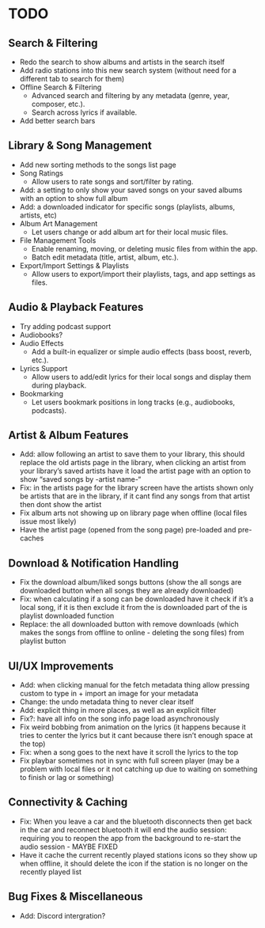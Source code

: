 # TODO

## Search & Filtering
- Redo the search to show albums and artists in the search itself
- Add radio stations into this new search system (without need for a different tab to search for them)
- Offline Search & Filtering
  - Advanced search and filtering by any metadata (genre, year, composer, etc.).
  - Search across lyrics if available.
- Add better search bars

## Library & Song Management
- Add new sorting methods to the songs list page
- Song Ratings
  - Allow users to rate songs and sort/filter by rating.
- Add: a setting to only show your saved songs on your saved albums with an option to show full album
- Add: a downloaded indicator for specific songs (playlists, albums, artists, etc)
- Album Art Management
  - Let users change or add album art for their local music files.
- File Management Tools
  - Enable renaming, moving, or deleting music files from within the app.
  - Batch edit metadata (title, artist, album, etc.).
- Export/Import Settings & Playlists
  - Allow users to export/import their playlists, tags, and app settings as files.

## Audio & Playback Features
- Try adding podcast support
- Audiobooks?
- Audio Effects
  - Add a built-in equalizer or simple audio effects (bass boost, reverb, etc.).
- Lyrics Support
  - Allow users to add/edit lyrics for their local songs and display them during playback.
- Bookmarking
  - Let users bookmark positions in long tracks (e.g., audiobooks, podcasts).

## Artist & Album Features
- Add: allow following an artist to save them to your library, this should replace the old artists page in the library, when clicking an artist from your library’s saved artists have it load the artist page with an option to show “saved songs by -artist name-“
- Fix: in the artists page for the library screen have the artists shown only be artists that are in the library, if it cant find any songs from that artist then dont show the artist
- Fix album arts not showing up on library page when offline (local files issue most likely)
- Have the artist page (opened from the song page) pre-loaded and pre-caches

## Download & Notification Handling
- Fix the download album/liked songs buttons (show the all songs are downloaded button when all songs they are already downloaded)
- Fix: when calculating if a song can be downloaded have it check if it’s a local song, if it is then exclude it from the is downloaded part of the is playlist downloaded function 
- Replace: the all downloaded button with remove downloads (which makes the songs from offline to online - deleting the song files) from playlist button

## UI/UX Improvements
- Add: when clicking manual for the fetch metadata thing allow pressing custom to type in + import an image for your metadata
- Change: the undo metadata thing to never clear itself
- Add: explicit thing in more places, as well as an explicit filter 
- Fix?: have all info on the song info page load asynchronously 
- Fix weird bobbing from animation on the lyrics (it happens because it tries to center the lyrics but it cant because there isn’t enough space at the top)
- Fix: when a song goes to the next have it scroll the lyrics to the top 
- Fix playbar sometimes not in sync with full screen player (may be a problem with local files or it not catching up due to waiting on something to finish or lag or something)

## Connectivity & Caching
- Fix: When you leave a car and the bluetooth disconnects then get back in the car and reconnect bluetooth it will end the audio session: requiring you to reopen the app from the background to re-start the audio session - MAYBE FIXED
- Have it cache the current recently played stations icons so they show up when offline, it should delete the icon if the station is no longer on the recently played list

## Bug Fixes & Miscellaneous
- Add: Discord intergration?